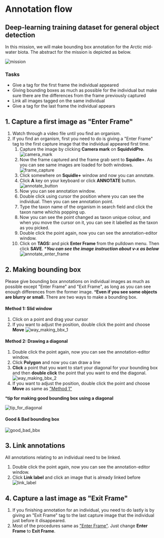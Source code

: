 # Annotation flow

## Deep-learning training dataset for general object detection
In this mission, we will make bounding box annotation for the Arctic mid-water biota.
The abstract for the mission is depicted as below.<br>

![mission](../images/mission_for_the_dataset.png)

### Tasks

- Give a tag for the first frame the individual appeared 
- Giving bounding boxes as much as possible for the individual but make sure there are the differences from the frame previously captured 
- Link all images tagged on the same individual
- Give a tag for the last frame the individual appears
  
## 1. Capture a first image as "Enter Frame"

1. Watch through a video file until you find an organism.
1. If you find an organism, first you need to do is giving a "Enter Frame" tag to the first capture image that the individual appeared first time.
    1. Capture the image by clicking **Camera mark** on **SquidvidPro**.
    ![camera_mark](../images/20_camera_mark.png)
    1. Now the frame captured and the frame grab sent to **Squidle+**. As you can see same images are loaded for both windows.
    ![frame_capture](../images/20_frame_capture.png)
    1. Click somewhere on **Squidle+** window and now you can annotate.
    1. Click **A** key on your keyboard or click **ANNOTATE** button. 
    ![annotate_button](../images/20_annotate_button.png)
    1. Now you can see annotation window.
    1. Double click using cursor the position where you can see the individual. Then you can see annotation point.
    1. Type the taxon name of the organism in search field and click the taxon name whichis popping up.
    1. Now you can see the point changed as taxon unique colour, and when you move the cursor on it, you can see it labelled as the taxon as you picked.
    1. Double click the point again, now you can see the annotation-editor window.
    1. Click on **TAGS:** and pick **Enter Frame** from the pulldown menu. Then click **SAVE**.
    ****You can see the image instruction about v-x as below***
    ![annotate_enter_frame](../images/20_annotate_enter_frame.gif)
    
## 2. Making bounding box
Please give bounding box annotations on individual images as much as possible except "Enter Frame" and "Exit Frame", as long as you can see enough differences from the former image. ***Even if you see some objects are blurry or small.** There are two ways to make a bounding box.

#### Method 1: Slid window

1. Click on a point and drag your cursor
1. If you want to adjust the position, double click the point and choose **Move**
![way_making_bbx_1](../images/21_way_making_bbx_1.gif)

#### Method 2: Drawing a diagonal

1. Double click the point again, now you can see the annotation-editor window. 
1. Click **Polygon** and now you can draw a line
1. **Click** a point that you want to start your diagonal for your bounding box and then **double click** the point that you want to end the diagonal.
![way_making_bbx_2](../images/21_way_making_bbx_2.gif)
1. If you want to adjust the position, double click the point and choose **Move** as same as ["Method 1"](#method-1-slid-window)

***tip for making good bounding box using a diagonal**

![tip_for_diagonal](../images/21_tips_for_diagonal_3.png)

#### Good & Bad bounding box

![good_bad_bbx](../images/21_good_bad_bbx_4.png)


## 3. Link annotations
All annotations relating to an individual need to be linked.

1. Double click the point again, now you can see the annotation-editor window. 
1. Click **Link label** and click an image that is already linked before
![link_label](../images/22_link_label.gif)


## 4. Capture a last image as "Exit Frame"

1. If you finishing annotation for an individual, you need to do lastly is by giving an "Exit Frame" tag to the last capture image that the individual just before it disappeared.
2. Most of the procedures same as ["Enter Frame"](#1-capture-a-first-image-as-enter-frame). Just change **Enter Frame** to **Exit Frame**.
